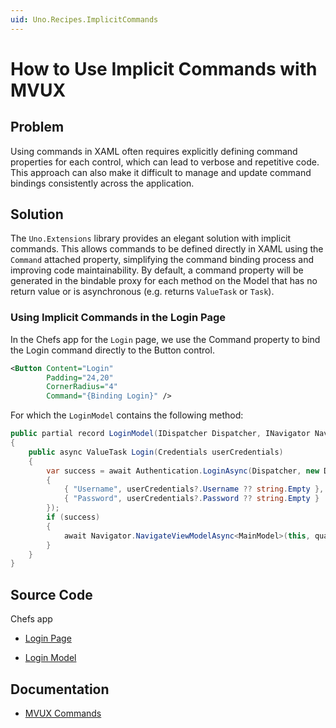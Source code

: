 ```yaml
---
uid: Uno.Recipes.ImplicitCommands
---
```


# How to Use Implicit Commands with MVUX

## Problem

Using commands in XAML often requires explicitly defining command properties for each control, which can lead to verbose and repetitive code. This approach can also make it difficult to manage and update command bindings consistently across the application.

## Solution

The `Uno.Extensions` library provides an elegant solution with implicit commands. This allows commands to be defined directly in XAML using the `Command` attached property, simplifying the command binding process and improving code maintainability. By default, a command property will be generated in the bindable proxy for each method on the Model that has no return value or is asynchronous (e.g. returns `ValueTask` or `Task`).

### Using Implicit Commands in the Login Page

In the Chefs app for the `Login` page, we use the Command property to bind the Login command directly to the Button control.

```xml
<Button Content="Login"
		Padding="24,20"
		CornerRadius="4"
		Command="{Binding Login}" />
```

For which the `LoginModel` contains the following method:

```csharp
public partial record LoginModel(IDispatcher Dispatcher, INavigator Navigator, IAuthenticationService Authentication)
{
    public async ValueTask Login(Credentials userCredentials)
    {
        var success = await Authentication.LoginAsync(Dispatcher, new Dictionary<string, string>
        {
            { "Username", userCredentials?.Username ?? string.Empty },
            { "Password", userCredentials?.Password ?? string.Empty }
        });
        if (success)
        {
            await Navigator.NavigateViewModelAsync<MainModel>(this, qualifier: Qualifiers.ClearBackStack);
        }
    }
}
```

## Source Code

Chefs app

- [Login Page](https://github.com/unoplatform/uno.chefs/blob/main/src/Chefs/Views/LoginPage.xaml)

- [Login Model](https://github.com/unoplatform/uno.chefs/blob/main/src/Chefs/Presentation/LoginModel.cs)

## Documentation

- [MVUX Commands](xref:Uno.Extensions.Mvux.Advanced.Commands)